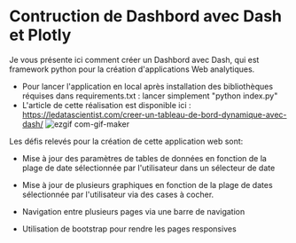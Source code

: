 # Contruction de Dashbord avec Dash et Plotly

Je vous présente ici comment créer un Dashbord avec Dash, qui est framework python pour la création d'applications Web analytiques.

- Pour lancer l'application en local après installation des bibliothèques réquises dans requirements.txt : lancer simplement "python index.py" 
- L'article de cette réalisation est disponible ici : https://ledatascientist.com/creer-un-tableau-de-bord-dynamique-avec-dash/
![ezgif com-gif-maker](https://user-images.githubusercontent.com/33714469/102231202-ff84da00-3eed-11eb-8a6b-6aee92cf154e.gif)

Les défis relevés pour la création de cette application web sont:

- Mise à jour des paramètres de tables de données en fonction de la plage de date sélectionnée par l'utilisateur dans un sélecteur de date

- Mise à jour de plusieurs graphiques en fonction de la plage de dates sélectionnée par l'utilisateur via des cases à cocher.

- Navigation entre plusieurs pages via une barre de navigation

- Utilisation de bootstrap pour rendre les pages responsives


